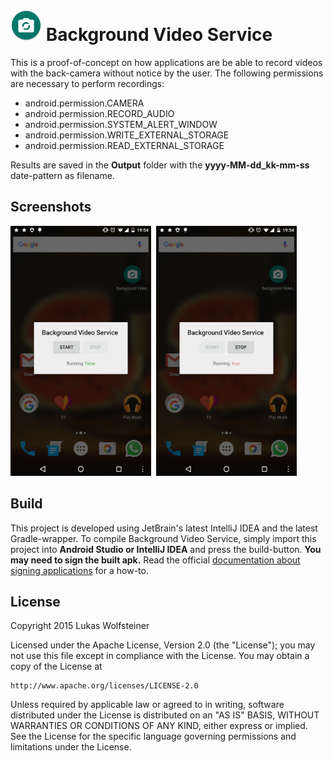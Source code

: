 # <img src="art/ic_launcher_highres.png" height="50px"/> Background Video Service

This is a proof-of-concept on how applications are be able to record videos with the back-camera without notice by the user.
The following permissions are necessary to perform recordings:

- android.permission.CAMERA
- android.permission.RECORD_AUDIO
- android.permission.SYSTEM_ALERT_WINDOW
- android.permission.WRITE_EXTERNAL_STORAGE
- android.permission.READ_EXTERNAL_STORAGE


Results are saved in the **Output** folder with the **yyyy-MM-dd_kk-mm-ss** date-pattern as filename.

## Screenshots

<img src="art/sc_default.png" height="400px"/>
&nbsp;<img src="art/sc_running.png" height="400px"/>

## Build

This project is developed using JetBrain's latest IntelliJ IDEA and the latest Gradle-wrapper.
To compile Background Video Service, simply import this project into **Android Studio or IntelliJ IDEA** and press the build-button.
**You may need to sign the built apk.** Read the official [documentation about signing applications](https://developer.android.com/tools/publishing/app-signing.html) for a how-to.

## License

Copyright 2015 Lukas Wolfsteiner

Licensed under the Apache License, Version 2.0 (the "License");
you may not use this file except in compliance with the License.
You may obtain a copy of the License at

    http://www.apache.org/licenses/LICENSE-2.0

Unless required by applicable law or agreed to in writing, software
distributed under the License is distributed on an "AS IS" BASIS,
WITHOUT WARRANTIES OR CONDITIONS OF ANY KIND, either express or implied.
See the License for the specific language governing permissions and
limitations under the License.